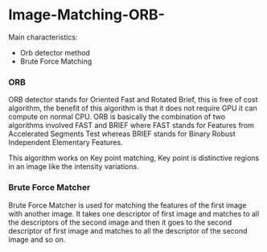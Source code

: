 # Image-Matching-ORB-

Main characteristics:
- Orb detector method
- Brute Force Matching

### ORB
ORB detector stands for Oriented Fast and Rotated Brief, this is free of cost algorithm, the benefit of this algorithm is that it does not require GPU it can compute on normal CPU.
ORB is basically the combination of two algorithms involved FAST and BRIEF where FAST stands for Features from Accelerated Segments Test whereas BRIEF stands for Binary Robust Independent Elementary Features.

This algorithm works on Key point matching, Key point is distinctive regions in an image like the intensity variations.

### Brute Force Matcher
Brute Force Matcher is used for matching the features of the first image with another image.
It takes one descriptor of first image and matches to all the descriptors of the second image and then it goes to the second descriptor of first image and matches to all the descriptor of the second image and so on.
